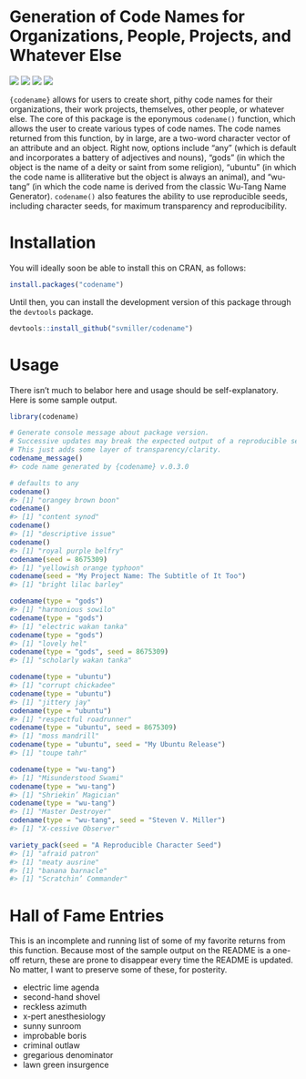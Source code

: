 
# Generation of Code Names for Organizations, People, Projects, and Whatever Else

[![](https://www.r-pkg.org/badges/version/codename?color=green)](https://cran.r-project.org/package=codename)
[![](http://cranlogs.r-pkg.org/badges/grand-total/codename?color=green)](https://cran.r-project.org/package=codename)
[![](http://cranlogs.r-pkg.org/badges/last-month/codename?color=green)](https://cran.r-project.org/package=codename)
[![](http://cranlogs.r-pkg.org/badges/last-week/codename?color=green)](https://cran.r-project.org/package=codename)

`{codename}` allows for users to create short, pithy code names for
their organizations, their work projects, themselves, other people, or
whatever else. The core of this package is the eponymous `codename()`
function, which allows the user to create various types of code names.
The code names returned from this function, by in large, are a two-word
character vector of an attribute and an object. Right now, options
include “any” (which is default and incorporates a battery of adjectives
and nouns), “gods” (in which the object is the name of a deity or saint
from some religion), “ubuntu” (in which the code name is alliterative
but the object is always an animal), and “wu-tang” (in which the code
name is derived from the classic Wu-Tang Name Generator). `codename()`
also features the ability to use reproducible seeds, including character
seeds, for maximum transparency and reproducibility.

# Installation

You will ideally soon be able to install this on CRAN, as follows:

``` r
install.packages("codename")
```

Until then, you can install the development version of this package
through the `devtools` package.

``` r
devtools::install_github("svmiller/codename")
```

# Usage

There isn’t much to belabor here and usage should be self-explanatory.
Here is some sample output.

``` r
library(codename)

# Generate console message about package version.
# Successive updates may break the expected output of a reproducible seed.
# This just adds some layer of transparency/clarity.
codename_message()
#> code name generated by {codename} v.0.3.0

# defaults to any
codename()
#> [1] "orangey brown boon"
codename()
#> [1] "content synod"
codename()
#> [1] "descriptive issue"
codename()
#> [1] "royal purple belfry"
codename(seed = 8675309)
#> [1] "yellowish orange typhoon"
codename(seed = "My Project Name: The Subtitle of It Too")
#> [1] "bright lilac barley"

codename(type = "gods")
#> [1] "harmonious sowilo"
codename(type = "gods")
#> [1] "electric wakan tanka"
codename(type = "gods")
#> [1] "lovely hel"
codename(type = "gods", seed = 8675309)
#> [1] "scholarly wakan tanka"

codename(type = "ubuntu")
#> [1] "corrupt chickadee"
codename(type = "ubuntu")
#> [1] "jittery jay"
codename(type = "ubuntu")
#> [1] "respectful roadrunner"
codename(type = "ubuntu", seed = 8675309)
#> [1] "moss mandrill"
codename(type = "ubuntu", seed = "My Ubuntu Release")
#> [1] "toupe tahr"

codename(type = "wu-tang")
#> [1] "Misunderstood Swami"
codename(type = "wu-tang")
#> [1] "Shriekin’ Magician"
codename(type = "wu-tang")
#> [1] "Master Destroyer"
codename(type = "wu-tang", seed = "Steven V. Miller")
#> [1] "X-cessive Observer"

variety_pack(seed = "A Reproducible Character Seed")
#> [1] "afraid patron"
#> [1] "meaty ausrine"
#> [1] "banana barnacle"
#> [1] "Scratchin’ Commander"
```

# Hall of Fame Entries

This is an incomplete and running list of some of my favorite returns
from this function. Because most of the sample output on the README is a
one-off return, these are prone to disappear every time the README is
updated. No matter, I want to preserve some of these, for posterity.

-   electric lime agenda
-   second-hand shovel
-   reckless azimuth
-   x-pert anesthesiology
-   sunny sunroom
-   improbable boris
-   criminal outlaw
-   gregarious denominator
-   lawn green insurgence
